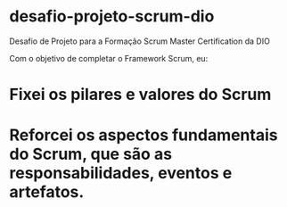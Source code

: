 # desafio-projeto-scrum-dio
Desafio de Projeto para a Formação Scrum Master Certification da DIO

Com o objetivo de completar o Framework Scrum, eu:
# Fixei os pilares e valores do Scrum
# Reforcei os aspectos fundamentais do Scrum, que são as responsabilidades, eventos e artefatos.
